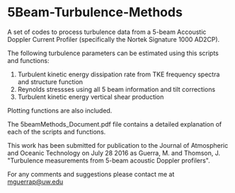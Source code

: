 # 5Beam-Turbulence-Methods

A set of codes to process turbulence data from a 5-beam Accoustic Doppler Current Profiler (specifically the Nortek Signature 1000 AD2CP).


The following turbulence parameters can be estimated using this scripts and functions:

1. Turbulent kinetic energy dissipation rate from TKE frequency spectra and structure function
2. Reynolds stressses using all 5 beam information and tilt corrections 
3. Turbulent kinetic energy vertical shear production 

Plotting functions are also included.

The 5beamMethods_Document.pdf file contains a detailed explanation of each of the scripts and functions.

This work has been submitted for publication to the Journal of Atmospheric and Oceanic Technology on July 28 2016 as Guerra, M. and Thomson, J. "Turbulence measurements from 5-beam acoustic Doppler profilers".


For any comments and suggestions please contact me at mguerrap@uw.edu
